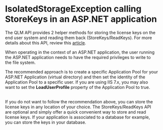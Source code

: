# IsolatedStorageException calling StoreKeys in an ASP.NET application

The QLM API provides 2 helper methods for storing the license keys on the end user system and reading them back (StoreKeys/ReadKeys). For more details about this API, review this [article](http://soracoinc.com/Forum/tabid/68/forumid/4/threadid/29/scope/posts/Default.aspx).

When operating in the context of an ASP.NET application, the user running the ASP.NET application needs to have the required privileges to write to the file system.

The recommended approach is to create a specific Application Pool for your ASP.NET Application (virtual directory) and then set the identity of the Application Pool to a specific user. If you are using IIS 7.x, you may also want to set the **LoadUserProfile** property of the Application Pool to true.

\
If you do not want to follow the recommendation above, you can store the license keys in any location of your choice. The StoreKeys/ReadKeys API are optional and simply offer a quick convenient way to store and read license keys. If your application is associated to a database for example, you can store the keys in your database.
